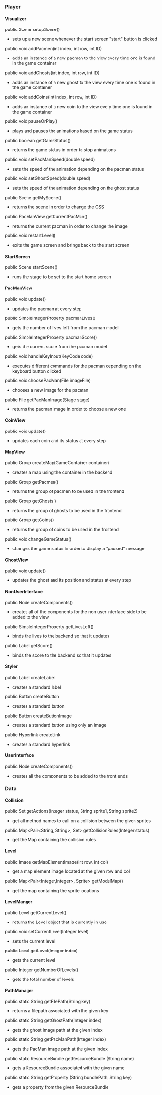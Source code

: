 ### Player

#### Visualizer
public Scene setupScene()
- sets up a new scene whenever the start screen "start" button is clicked
 
public void addPacmen(int index, int row, int ID)
- adds an instance of a new pacman to the view every time one is found in the game container
 
public void addGhosts(int index, int row, int ID)
- adds an instance of a new ghost to the view every time one is found in the game container

public void addCoins(int index, int row, int ID)
- adds an instance of a new coin to the view every time one is found in the game container

public void pauseOrPlay()
- plays and pauses the animations based on the game status
 
public boolean getGameStatus()
- returns the game status in order to stop animations
 
public void setPacManSpeed(double speed)
- sets the speed of the animation depending on the pacman status

public void setGhostSpeed(double speed)
- sets the speed of the animation depending on the ghost status

public Scene getMyScene()
- returns the scene in order to change the CSS
 
public PacManView getCurrentPacMan()
- returns the current pacman in order to change the image

public void restartLevel()
- exits the game screen and brings back to the start screen

#### StartScreen
public Scene startScene()
- runs the stage to be set to the start home screen
 
#### PacManView
public void update()
- updates the pacman at every step

public SimpleIntegerProperty pacmanLives()
- gets the number of lives left from the pacman model

public SimpleIntegerProperty pacmanScore()
- gets the current score from the pacman model

public void handleKeyInput(KeyCode code)
- executes different commands for the pacman depending on the keyboard button clicked

public void choosePacMan(File imageFile) 
- chooses a new image for the pacman

public File getPacManImage(Stage stage) 
- returns the pacman image in order to choose a new one

#### CoinView
public void update()
- updates each coin and its status at every step

#### MapView
public Group createMap(GameContainer container)
- creates a map using the container in the backend

public Group getPacmen()
- returns the group of pacmen to be used in the frontend 

public Group getGhosts()
- returns the group of ghosts to be used in the frontend 

public Group getCoins()
- returns the group of coins to be used in the frontend 

public void changeGameStatus()
- changes the game status in order to display a "paused" message

#### GhostView

public void update()
- updates the ghost and its position and status at every step

#### NonUserInterface
public Node createComponents()
- creates all of the components for the non user interface side to be added to the view

public SimpleIntegerProperty getLivesLeft() 
- binds the lives to the backend so that it updates

public Label getScore()
- binds the score to the backend so that it updates

#### Styler

public Label createLabel
- creates a standard label 

public Button createButton
- creates a standard button 

public Button createButtonImage
- creates a standard button using only an image 

public Hyperlink createLink
- creates a standard hyperlink 

#### UserInterface

public Node createComponents()
- creates all the components to be added to the front ends


### Data

#### Collision
public Set<String> getActions(Integer status, String sprite1, String sprite2) 
- get all method names to call on a collision between the given sprites

public Map<Pair<String, String>, Set<String>> getCollisionRules(Integer status)
- get the Map containing the collision rules

#### Level
public Image getMapElementImage(int row, int col)
- get a map element image located at the given row and col

public Map<Pair<Integer,Integer>, Sprite> getModelMap()
- get the map containing the sprite locations

#### LevelManger
public Level getCurrentLevel()
- returns the Level object that is currently in use

public void setCurrentLevel(Integer level)
- sets the current level

public Level getLevel(Integer index)
- gets the current level

public Integer getNumberOfLevels()
- gets the total number of levels

#### PathManager
public static String getFilePath(String key)
- returns a filepath associated with the given key

public static String getGhostPath(Integer index)
- gets the ghost image path at the given index

public static String getPacManPath(Integer index)
- gets the PacMan image path at the given index

public static ResourceBundle getResourceBundle (String name)
- gets a ResourceBundle associated with the given name

public static String getProperty (String bundlePath, String key)
- gets a property from the given ResourceBundle